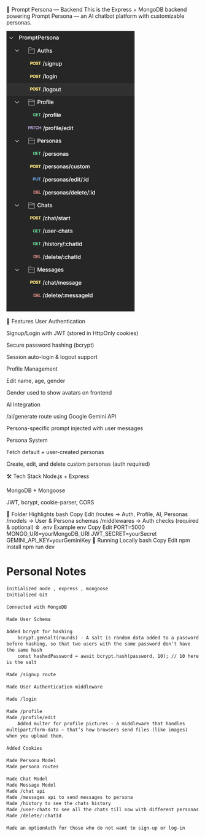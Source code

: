 🧠 Prompt Persona — Backend
This is the Express + MongoDB backend powering Prompt Persona — an AI chatbot platform with customizable personas.

![alt text](image.png)

🚀 Features
User Authentication

Signup/Login with JWT (stored in HttpOnly cookies)

Secure password hashing (bcrypt)

Session auto-login & logout support

Profile Management

Edit name, age, gender

Gender used to show avatars on frontend

AI Integration

/ai/generate route using Google Gemini API

Persona-specific prompt injected with user messages

Persona System

Fetch default + user-created personas

Create, edit, and delete custom personas (auth required)

🛠️ Tech Stack
Node.js + Express

MongoDB + Mongoose

JWT, bcrypt, cookie-parser, CORS

📂 Folder Highlights
bash
Copy
Edit
/routes      → Auth, Profile, AI, Personas
/models      → User & Persona schemas
/middlewares → Auth checks (required & optional)
⚙️ .env Example
env
Copy
Edit
PORT=5000
MONGO_URI=yourMongoDB_URI
JWT_SECRET=yourSecret
GEMINI_API_KEY=yourGeminiKey
🧪 Running Locally
bash
Copy
Edit
npm install
npm run dev


# Personal Notes
    Initialized node , express , mongoose
    Initialized Git

    Connected with MongoDB

    Made User Schema
    
    Added bcrypt for hashing 
        bcrypt.genSalt(rounds) - A salt is random data added to a password before hashing, so that two users with the same password don’t have the same hash
        const hashedPassword = await bcrypt.hash(password, 10); // 10 here is the salt

    Made /signup route
    
    Made User Authentication middleware

    Made /login

    Made /profile
    Made /profile/edit 
        Added multer for profile pictures - a middleware that handles multipart/form-data — that’s how browsers send files (like images) when you upload them.

    Added Cookies

    Made Persona Model
    Made persona routes 

    Made Chat Model
    Made Message Model
    Made /chat api
    Made /messages api to send messages to persona
    Made /history to see the chats history
    Made /user-chats to see all the chats till now with different personas
    Made /delete/:chatId

    Made an optionAuth for those who do not want to sign-up or log-in


